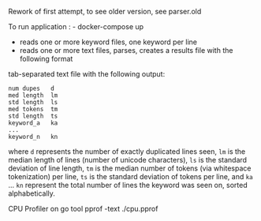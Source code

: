 Rework of first attempt, to see older version, see parser.old


To run application : 
    - docker-compose up
    
* reads one or more keyword files, one keyword per line
* reads one or more text files, parses, creates a results file with the following format

tab-separated text file with the following output:
```
num dupes   d
med length  lm
std length  ls
med tokens  tm
std length  ts
keyword_a   ka
...
keyword_n   kn
```
where `d` represents the number of exactly duplicated lines seen, `lm` is the median length of lines
(number of unicode characters), `ls` is the standard deviation of line length, `tm` is the median
number of tokens (via whitespace tokenization) per line, `ts` is the standard deviation of tokens
per line, and `ka` ... `kn` represent the total number of lines the keyword was seen on, sorted
alphabetically.


CPU Profiler on 
go tool pprof -text ./cpu.pprof